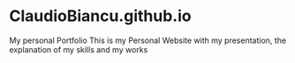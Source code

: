 # ClaudioBiancu.github.io
My personal Portfolio
This is my Personal Website with my presentation, the explanation of my skills and my works
